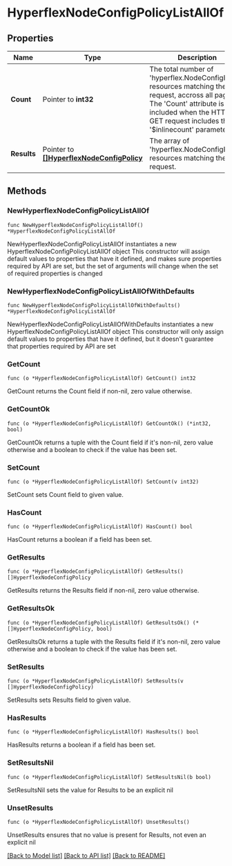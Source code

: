 # HyperflexNodeConfigPolicyListAllOf

## Properties

Name | Type | Description | Notes
------------ | ------------- | ------------- | -------------
**Count** | Pointer to **int32** | The total number of &#39;hyperflex.NodeConfigPolicy&#39; resources matching the request, accross all pages. The &#39;Count&#39; attribute is included when the HTTP GET request includes the &#39;$inlinecount&#39; parameter. | [optional] 
**Results** | Pointer to [**[]HyperflexNodeConfigPolicy**](HyperflexNodeConfigPolicy.md) | The array of &#39;hyperflex.NodeConfigPolicy&#39; resources matching the request. | [optional] 

## Methods

### NewHyperflexNodeConfigPolicyListAllOf

`func NewHyperflexNodeConfigPolicyListAllOf() *HyperflexNodeConfigPolicyListAllOf`

NewHyperflexNodeConfigPolicyListAllOf instantiates a new HyperflexNodeConfigPolicyListAllOf object
This constructor will assign default values to properties that have it defined,
and makes sure properties required by API are set, but the set of arguments
will change when the set of required properties is changed

### NewHyperflexNodeConfigPolicyListAllOfWithDefaults

`func NewHyperflexNodeConfigPolicyListAllOfWithDefaults() *HyperflexNodeConfigPolicyListAllOf`

NewHyperflexNodeConfigPolicyListAllOfWithDefaults instantiates a new HyperflexNodeConfigPolicyListAllOf object
This constructor will only assign default values to properties that have it defined,
but it doesn't guarantee that properties required by API are set

### GetCount

`func (o *HyperflexNodeConfigPolicyListAllOf) GetCount() int32`

GetCount returns the Count field if non-nil, zero value otherwise.

### GetCountOk

`func (o *HyperflexNodeConfigPolicyListAllOf) GetCountOk() (*int32, bool)`

GetCountOk returns a tuple with the Count field if it's non-nil, zero value otherwise
and a boolean to check if the value has been set.

### SetCount

`func (o *HyperflexNodeConfigPolicyListAllOf) SetCount(v int32)`

SetCount sets Count field to given value.

### HasCount

`func (o *HyperflexNodeConfigPolicyListAllOf) HasCount() bool`

HasCount returns a boolean if a field has been set.

### GetResults

`func (o *HyperflexNodeConfigPolicyListAllOf) GetResults() []HyperflexNodeConfigPolicy`

GetResults returns the Results field if non-nil, zero value otherwise.

### GetResultsOk

`func (o *HyperflexNodeConfigPolicyListAllOf) GetResultsOk() (*[]HyperflexNodeConfigPolicy, bool)`

GetResultsOk returns a tuple with the Results field if it's non-nil, zero value otherwise
and a boolean to check if the value has been set.

### SetResults

`func (o *HyperflexNodeConfigPolicyListAllOf) SetResults(v []HyperflexNodeConfigPolicy)`

SetResults sets Results field to given value.

### HasResults

`func (o *HyperflexNodeConfigPolicyListAllOf) HasResults() bool`

HasResults returns a boolean if a field has been set.

### SetResultsNil

`func (o *HyperflexNodeConfigPolicyListAllOf) SetResultsNil(b bool)`

 SetResultsNil sets the value for Results to be an explicit nil

### UnsetResults
`func (o *HyperflexNodeConfigPolicyListAllOf) UnsetResults()`

UnsetResults ensures that no value is present for Results, not even an explicit nil

[[Back to Model list]](../README.md#documentation-for-models) [[Back to API list]](../README.md#documentation-for-api-endpoints) [[Back to README]](../README.md)


